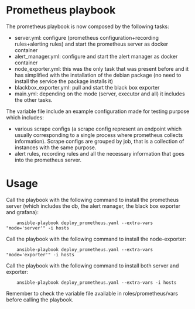 # Prometheus playbook
The prometheus playbook is now composed by the following tasks:
* server.yml: configure (prometheus configuration+recording rules+alerting rules) and start the prometheus server as docker container
* alert_manager.yml: configure and start the alert manager as docker container
* node_exporter.yml: this was the only task that was present before and it has simplified with the installation of the debian package (no need to install the service the package installs it)
* blackbox_exporter.yml: pull and start the black box exporter
* main.yml: depending on the mode (server, executor and all) it includes the other tasks.

The variable file include an example configuration made for testing purpose which includes: 
* various scrape configs (a scrape config represent an endpoint which usually corresponding to a single process where prometheus collects information). Scrape configs are grouped by job, that is a collection of instances with the same purpose. 
* alert rules, recording rules and all the necessary information that goes into the prometheus server. 

# Usage
Call the playbook with the following command to install the prometheus server (which includes the db, the alert manager, the black box exporter and grafana): 

```
    ansible-playbook deploy_prometheus.yaml --extra-vars "mode='server'" -i hosts
```

Call the playbook with the following command to install the node-exporter: 

```
    ansible-playbook deploy_prometheus.yaml --extra-vars "mode='exporter'" -i hosts
```

Call the playbook with the following command to install both server and exporter: 

```
    ansible-playbook deploy_prometheus.yaml --extra-vars -i hosts
```

Remember to check the variable file available in roles/prometheus/vars before calling the playbook. 

